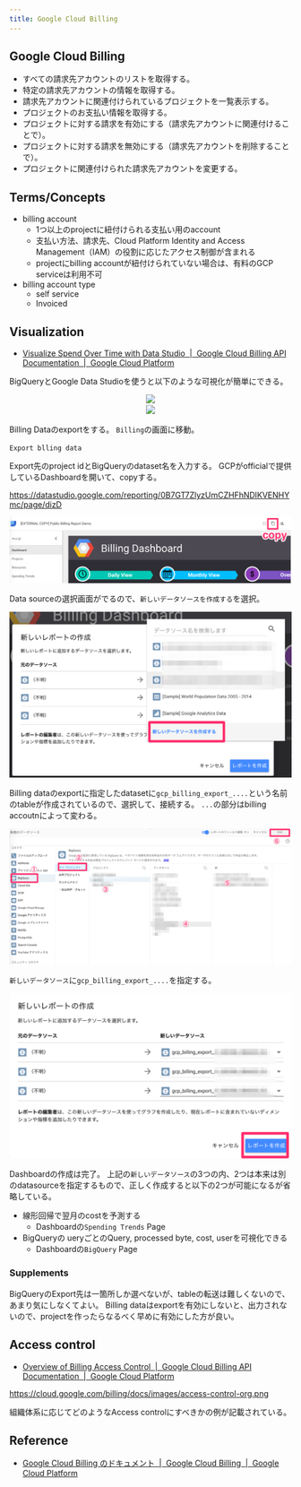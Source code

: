 ```yaml
---
title: Google Cloud Billing
---
```


## Google Cloud Billing

* すべての請求先アカウントのリストを取得する。
* 特定の請求先アカウントの情報を取得する。
* 請求先アカウントに関連付けられているプロジェクトを一覧表示する。
* プロジェクトのお支払い情報を取得する。
* プロジェクトに対する請求を有効にする（請求先アカウントに関連付けることで）。
* プロジェクトに対する請求を無効にする（請求先アカウントを削除することで）。
* プロジェクトに関連付けられた請求先アカウントを変更する。


## Terms/Concepts
* billing account
    * 1つ以上のprojectに紐付けられる支払い用のaccount
    * 支払い方法、請求先、Cloud Platform Identity and Access Management（IAM）の役割に応じたアクセス制御が含まれる
    * projectにbilling accountが紐付けられていない場合は、有料のGCP serviceは利用不可
* billing account type
    * self service
    * Invoiced

## Visualization
* [Visualize Spend Over Time with Data Studio  |  Google Cloud Billing API Documentation  |  Google Cloud Platform](https://cloud.google.com/billing/docs/how-to/visualize-data)

BigQueryとGoogle Data Studioを使うと以下のような可視化が簡単にできる。

<div style="text-align: center">
    <img src="https://cloud.google.com/billing/docs/images/visual-dash-2.png">
</div>

<div style="text-align: center">
    <img src="https://cloud.google.com/billing/docs/images/visual-resource.png">
</div>

Billing Dataのexportをする。
`Billing`の画面に移動。

`Export blling data`

Export先のproject idとBigQueryのdataset名を入力する。
GCPがofficialで提供しているDashboardを開いて、copyする。

https://datastudio.google.com/reporting/0B7GT7ZlyzUmCZHFhNDlKVENHYmc/page/dizD

<div style="text-align: center">
    <img src="image/gcp_billing_account_export_billing_03.png">
</div>

Data sourceの選択画面がでるので、`新しいデータソースを作成する`を選択。

<div style="text-align: center">
    <img src="image/gcp_billing_account_export_billing_04.png">
</div>

Billing dataのexportに指定したdatasetに`gcp_billing_export_....`という名前のtableが作成されているので、選択して、接続する。
`...`の部分はbilling accoutnによって変わる。

<div style="text-align: center">
    <img src="image/gcp_billing_account_export_billing_05.png">
</div>

`新しいデータソース`に`gcp_billing_export_....`を指定する。

<div style="text-align: center">
    <img src="image/gcp_billing_account_export_billing_06.png">
</div>

Dashboardの作成は完了。
上記の`新しいデータソース`の3つの内、2つは本来は別のdatasourceを指定するもので、正しく作成すると以下の2つが可能になるが省略している。

* 線形回帰で翌月のcostを予測する
    * Dashboardの`Spending Trends` Page
* BigQueryの ueryごとのQuery, processed byte, cost, userを可視化できる
    * Dashboardの`BigQuery` Page

### Supplements
BigQueryのExport先は一箇所しか選べないが、tableの転送は難しくないので、あまり気にしなくてよい。
Billing dataはexportを有効にしないと、出力されないので、projectを作ったらなるべく早めに有効にした方が良い。

## Access control
* [Overview of Billing Access Control  |  Google Cloud Billing API Documentation  |  Google Cloud Platform](https://cloud.google.com/billing/docs/how-to/billing-access)

https://cloud.google.com/billing/docs/images/access-control-org.png

組織体系に応じてどのようなAccess controlにすべきかの例が記載されている。



## Reference
* [Google Cloud Billing のドキュメント  |  Google Cloud Billing  |  Google Cloud Platform](https://cloud.google.com/billing/docs/?hl=ja)
